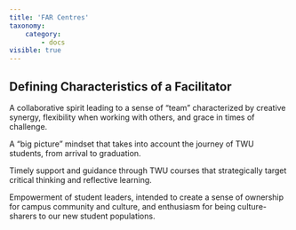 ```yaml
---
title: 'FAR Centres'
taxonomy:
    category:
        - docs
visible: true
---
```


## Defining Characteristics of a Facilitator

A collaborative spirit leading to a sense of “team” characterized by
creative synergy, flexibility when working with others, and grace in
times of challenge.

A “big picture” mindset that takes into account the journey of TWU
students, from arrival to graduation.

Timely support and guidance through TWU courses that strategically
target critical thinking and reflective learning.

Empowerment of student leaders, intended to create a sense of ownership
for campus community and culture, and enthusiasm for being
culture-sharers to our new student populations.
